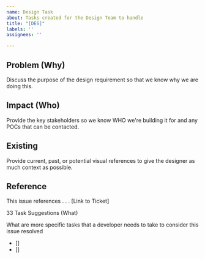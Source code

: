 ```yaml
---
name: Design Task
about: Tasks created for the Design Team to handle
title: "[DES]"
labels: ''
assignees: ''

---
```


## Problem (Why)

Discuss the purpose of the design requirement so that we know why we are doing this.

## Impact (Who) 

Provide the key stakeholders so we know WHO we're building it for and any POCs that can be contacted.

## Existing

Provide current, past, or potential visual references to give the designer as much context as possible.

## Reference

This issue references . . . [Link to Ticket]

33 Task Suggestions (What)

What are more specific tasks that a developer needs to take to consider this issue resolved 

- []
- []
